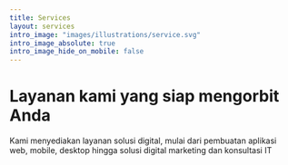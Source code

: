 ```yaml
---
title: Services
layout: services
intro_image: "images/illustrations/service.svg"
intro_image_absolute: true
intro_image_hide_on_mobile: false
---
```


# Layanan kami yang siap mengorbit Anda

Kami menyediakan layanan solusi digital, mulai dari pembuatan aplikasi web, mobile, desktop hingga solusi digital marketing dan konsultasi IT